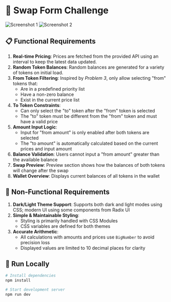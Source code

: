 # 💱 Swap Form Challenge

![Screenshot 1](./screenshot-1.png)
![Screenshot 2](./screenshot-2.png)

## 📋 Functional Requirements

1. **Real-time Pricing**: Prices are fetched from the provided API using an interval to keep the latest data updated.
2. **Random Token Balances**: Random balances are generated for a variety of tokens on initial load.
3. **From Token Filtering**: Inspired by _Problem 3_, only allow selecting "from" tokens that:
   - Are in a predefined priority list
   - Have a non-zero balance
   - Exist in the current price list
4. **To Token Constraints**:
   - Can only select the "to" token after the "from" token is selected
   - The "to" token must be different from the "from" token and must have a valid price
5. **Amount Input Logic**:
   - Input for "from amount" is only enabled after both tokens are selected
   - The "to amount" is automatically calculated based on the current prices and input amount
6. **Balance Validation**: Users cannot input a "from amount" greater than the available balance
7. **Swap Preview**: Preview section shows how the balances of both tokens will change after the swap
8. **Wallet Overview**: Displays current balances of all tokens in the wallet

## 🎨 Non-Functional Requirements

1. **Dark/Light Theme Support**: Supports both dark and light modes using CSS; modern UI using some components from Radix UI
2. **Simple & Maintainable Styling**:
   - Styling is primarily handled with CSS Modules
   - CSS variables are defined for both themes
3. **Accurate Arithmetic**:
   - All calculations with amounts and prices use `BigNumber` to avoid precision loss
   - Displayed values are limited to 10 decimal places for clarity

## 🧪 Run Locally

```bash
# Install dependencies
npm install

# Start development server
npm run dev
```
